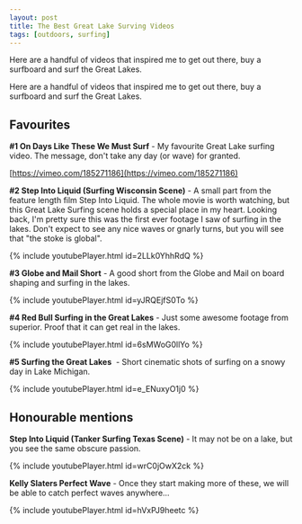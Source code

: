 ```yaml
---
layout: post
title: The Best Great Lake Surving Videos
tags: [outdoors, surfing]
---
```


Here are a handful of videos that inspired me to get out there, buy a surfboard and surf the Great Lakes.

Here are a handful of videos that inspired me to get out there, buy a surfboard and surf the Great Lakes.

## Favourites

**#1 On Days Like These We Must Surf** - My favourite Great Lake surfing video. The message, don't take any day (or wave) for granted.

[https://vimeo.com/185271186](https://vimeo.com/185271186)

**#2 Step Into Liquid (Surfing Wisconsin Scene)** - A small part from the feature length film Step Into Liquid. The whole movie is worth watching, but this Great Lake Surfing scene holds a special place in my heart. Looking back, I'm pretty sure this was the first ever footage I saw of surfing in the lakes. Don't expect to see any nice waves or gnarly turns, but you will see that "the stoke is global".

{% include youtubePlayer.html id=2LLk0YhhRdQ %}

**#3 Globe and Mail Short** - A good short from the Globe and Mail on board shaping and surfing in the lakes.

{% include youtubePlayer.html id=yJRQEjfS0To %}

**#4 Red Bull Surfing in the Great Lakes** - Just some awesome footage from superior. Proof that it can get real in the lakes.

{% include youtubePlayer.html id=6sMWoG0llYo %}

**#5 Surfing the Great Lakes**  - Short cinematic shots of surfing on a snowy day in Lake Michigan.

{% include youtubePlayer.html id=e_ENuxyO1j0 %}

## Honourable mentions

**Step Into Liquid (Tanker Surfing Texas Scene)** - It may not be on a lake, but you see the same obscure passion.

{% include youtubePlayer.html id=wrC0jOwX2ck %}

**Kelly Slaters Perfect Wave** - Once they start making more of these, we will be able to catch perfect waves anywhere...

{% include youtubePlayer.html id=hVxPJ9heetc %}